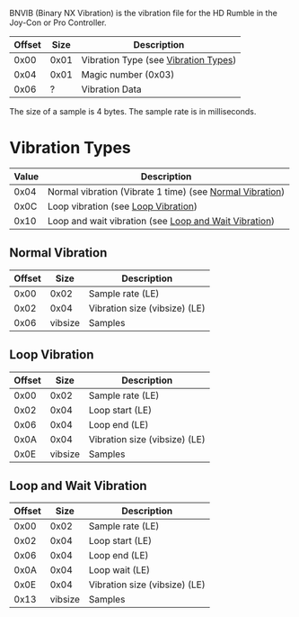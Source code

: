 BNVIB (Binary NX Vibration) is the vibration file for the HD Rumble in
the Joy-Con or Pro
Controller.

| Offset | Size | Description                                                         |
| ------ | ---- | ------------------------------------------------------------------- |
| 0x00   | 0x01 | Vibration Type (see [Vibration Types](#Vibration_Types "wikilink")) |
| 0x04   | 0x01 | Magic number (0x03)                                                 |
| 0x06   | ?    | Vibration Data                                                      |

The size of a sample is 4 bytes. The sample rate is in
milliseconds.

# Vibration Types

| Value | Description                                                                                  |
| ----- | -------------------------------------------------------------------------------------------- |
| 0x04  | Normal vibration (Vibrate 1 time) (see [Normal Vibration](#Normal_Vibration "wikilink"))     |
| 0x0C  | Loop vibration (see [Loop Vibration](#Loop_Vibration "wikilink"))                            |
| 0x10  | Loop and wait vibration (see [Loop and Wait Vibration](#Loop_and_Wait_Vibration "wikilink")) |

## Normal Vibration

| Offset | Size    | Description                   |
| ------ | ------- | ----------------------------- |
| 0x00   | 0x02    | Sample rate (LE)              |
| 0x02   | 0x04    | Vibration size (vibsize) (LE) |
| 0x06   | vibsize | Samples                       |

## Loop Vibration

| Offset | Size    | Description                   |
| ------ | ------- | ----------------------------- |
| 0x00   | 0x02    | Sample rate (LE)              |
| 0x02   | 0x04    | Loop start (LE)               |
| 0x06   | 0x04    | Loop end (LE)                 |
| 0x0A   | 0x04    | Vibration size (vibsize) (LE) |
| 0x0E   | vibsize | Samples                       |

## Loop and Wait Vibration

| Offset | Size    | Description                   |
| ------ | ------- | ----------------------------- |
| 0x00   | 0x02    | Sample rate (LE)              |
| 0x02   | 0x04    | Loop start (LE)               |
| 0x06   | 0x04    | Loop end (LE)                 |
| 0x0A   | 0x04    | Loop wait (LE)                |
| 0x0E   | 0x04    | Vibration size (vibsize) (LE) |
| 0x13   | vibsize | Samples                       |
